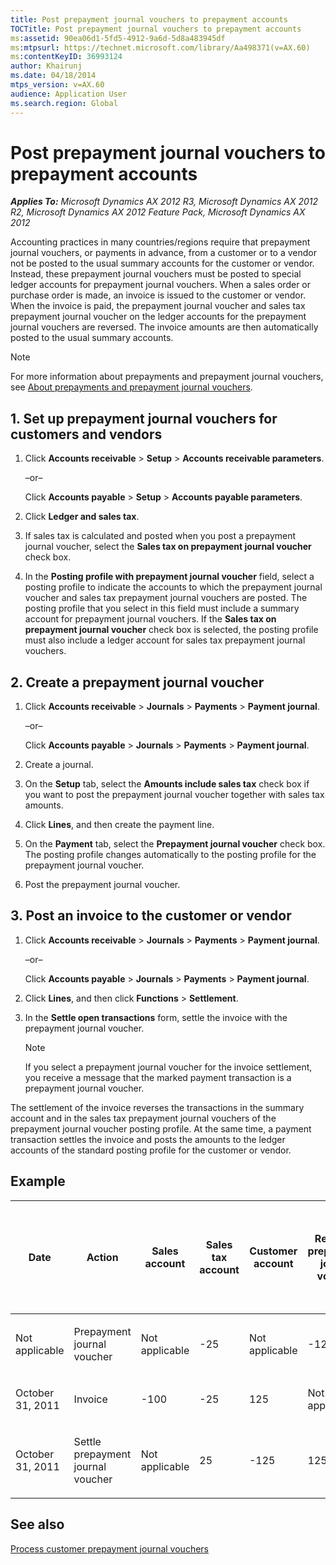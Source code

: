 ```yaml
---
title: Post prepayment journal vouchers to prepayment accounts
TOCTitle: Post prepayment journal vouchers to prepayment accounts
ms:assetid: 90ea06d1-5fd5-4912-9a6d-5d8a483945df
ms:mtpsurl: https://technet.microsoft.com/library/Aa498371(v=AX.60)
ms:contentKeyID: 36993124
author: Khairunj
ms.date: 04/18/2014
mtps_version: v=AX.60
audience: Application User
ms.search.region: Global
---
```


# Post prepayment journal vouchers to prepayment accounts 


_**Applies To:** Microsoft Dynamics AX 2012 R3, Microsoft Dynamics AX 2012 R2, Microsoft Dynamics AX 2012 Feature Pack, Microsoft Dynamics AX 2012_

Accounting practices in many countries/regions require that prepayment journal vouchers, or payments in advance, from a customer or to a vendor not be posted to the usual summary accounts for the customer or vendor. Instead, these prepayment journal vouchers must be posted to special ledger accounts for prepayment journal vouchers. When a sales order or purchase order is made, an invoice is issued to the customer or vendor. When the invoice is paid, the prepayment journal voucher and sales tax prepayment journal voucher on the ledger accounts for the prepayment journal vouchers are reversed. The invoice amounts are then automatically posted to the usual summary accounts.


> [!NOTE]
> <P>For more information about prepayments and prepayment journal vouchers, see <A href="about-prepayments-and-prepayment-journal-vouchers.md">About prepayments and prepayment journal vouchers</A>.</P>



## 1\. Set up prepayment journal vouchers for customers and vendors

1.  Click **Accounts receivable** \> **Setup** \> **Accounts receivable parameters**.
    
    –or–
    
    Click **Accounts payable** \> **Setup** \> **Accounts payable parameters**.

2.  Click **Ledger and sales tax**.

3.  If sales tax is calculated and posted when you post a prepayment journal voucher, select the **Sales tax on prepayment journal voucher** check box.

4.  In the **Posting profile with prepayment journal voucher** field, select a posting profile to indicate the accounts to which the prepayment journal voucher and sales tax prepayment journal vouchers are posted. The posting profile that you select in this field must include a summary account for prepayment journal vouchers. If the **Sales tax on prepayment journal voucher** check box is selected, the posting profile must also include a ledger account for sales tax prepayment journal vouchers.

## 2\. Create a prepayment journal voucher

1.  Click **Accounts receivable** \> **Journals** \> **Payments** \> **Payment journal**.
    
    –or–
    
    Click **Accounts payable** \> **Journals** \> **Payments** \> **Payment journal**.

2.  Create a journal.

3.  On the **Setup** tab, select the **Amounts include sales tax** check box if you want to post the prepayment journal voucher together with sales tax amounts.

4.  Click **Lines**, and then create the payment line.

5.  On the **Payment** tab, select the **Prepayment journal voucher** check box. The posting profile changes automatically to the posting profile for the prepayment journal voucher.

6.  Post the prepayment journal voucher.

## 3\. Post an invoice to the customer or vendor

1.  Click **Accounts receivable** \> **Journals** \> **Payments** \> **Payment journal**.
    
    –or–
    
    Click **Accounts payable** \> **Journals** \> **Payments** \> **Payment journal**.

2.  Click **Lines**, and then click **Functions** \> **Settlement**.

3.  In the **Settle open transactions** form, settle the invoice with the prepayment journal voucher.
    

    > [!NOTE]
    > <P>If you select a prepayment journal voucher for the invoice settlement, you receive a message that the marked payment transaction is a prepayment journal voucher.</P>



The settlement of the invoice reverses the transactions in the summary account and in the sales tax prepayment journal vouchers of the prepayment journal voucher posting profile. At the same time, a payment transaction settles the invoice and posts the amounts to the ledger accounts of the standard posting profile for the customer or vendor.

## Example

<table>
<colgroup>
<col style="width: 12%" />
<col style="width: 12%" />
<col style="width: 12%" />
<col style="width: 12%" />
<col style="width: 12%" />
<col style="width: 12%" />
<col style="width: 12%" />
<col style="width: 12%" />
</colgroup>
<thead>
<tr class="header">
<th><p>Date</p></th>
<th><p>Action</p></th>
<th><p>Sales account</p></th>
<th><p>Sales tax account</p></th>
<th><p>Customer account</p></th>
<th><p>Received prepayment journal voucher</p></th>
<th><p>Bank</p></th>
<th><p>Sales tax offset account of the prepayment journal voucher</p></th>
</tr>
</thead>
<tbody>
<tr class="odd">
<td><p>Not applicable</p></td>
<td><p>Prepayment journal voucher</p></td>
<td><p>Not applicable</p></td>
<td><p>-25</p></td>
<td><p>Not applicable</p></td>
<td><p>-125</p></td>
<td><p>125</p></td>
<td><p>25</p></td>
</tr>
<tr class="even">
<td><p>October 31, 2011</p></td>
<td><p>Invoice</p></td>
<td><p>-100</p></td>
<td><p>-25</p></td>
<td><p>125</p></td>
<td><p>Not applicable</p></td>
<td><p>Not applicable</p></td>
<td><p>Not applicable</p></td>
</tr>
<tr class="odd">
<td><p>October 31, 2011</p></td>
<td><p>Settle prepayment journal voucher</p></td>
<td><p>Not applicable</p></td>
<td><p>25</p></td>
<td><p>-125</p></td>
<td><p>125</p></td>
<td><p>Not applicable</p></td>
<td><p>-25</p></td>
</tr>
</tbody>
</table>


## See also

[Process customer prepayment journal vouchers](process-customer-prepayment-journal-vouchers.md)

  


